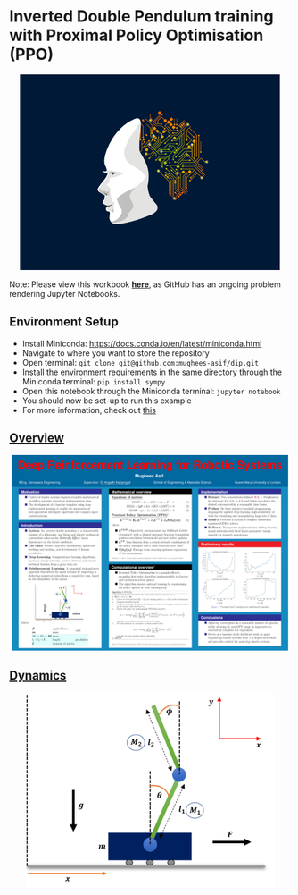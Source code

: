 # Inverted Double Pendulum training with Proximal Policy Optimisation (PPO)

<p align="center">
    <img height=350 src="images/ai_gif.gif">
</p>

Note: Please view this workbook **[here](https://nbviewer.jupyter.org/github/mughees-asif/dip/blob/master/deep-learning-dip.ipynb)**, as GitHub has an ongoing problem rendering Jupyter Notebooks.

## Environment Setup

* Install Miniconda: https://docs.conda.io/en/latest/miniconda.html
* Navigate to where you want to store the repository
* Open terminal: `git clone git@github.com:mughees-asif/dip.git`
* Install the environment requirements in the same directory through the Miniconda terminal: `pip install sympy`
* Open this notebook through the Miniconda terminal: `jupyter notebook`
* You should now be set-up to run this example
* For more information, check out [this](https://github.com/mughees-asif/dip/blob/master/project.pdf)

## [Overview](https://github.com/mughees-asif/dip/blob/master/project.pdf)

<p align="center">
    <img height=350 src="images/poster.png">
</p>

## [Dynamics](https://github.com/mughees-asif/dip/blob/master/deep-learning-dip.ipynb)

<p align="center">
    <img height=350 src="images/dip_fbd.png">
</p>



